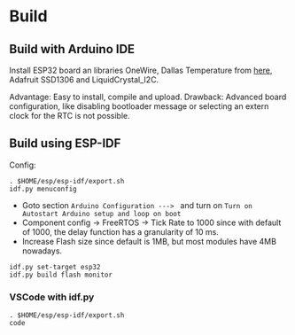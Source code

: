 
# Build

## Build with Arduino IDE
Install ESP32 board an libraries OneWire, Dallas Temperature from [here](https://github.com/milesburton/Arduino-Temperature-Control-Library), Adafruit SSD1306 and LiquidCrystal\_I2C.

Advantage: Easy to install, compile and upload.
Drawback: Advanced board configuration, like disabling bootloader message or selecting an extern clock for the RTC is not possible.

## Build using ESP-IDF
Config:
```
. $HOME/esp/esp-idf/export.sh
idf.py menuconfig
```
* Goto section `Arduino Configuration ---> ` and turn on `Turn on Autostart Arduino setup and loop on boot`
* Component config → FreeRTOS -> Tick Rate to 1000 since with default of 1000, the delay function has a granularity of 10 ms.
* Increase Flash size since default is 1MB, but most modules have 4MB nowadays.

```
idf.py set-target esp32
idf.py build flash monitor
```

### VSCode with idf.py
```
. $HOME/esp/esp-idf/export.sh
code
```

